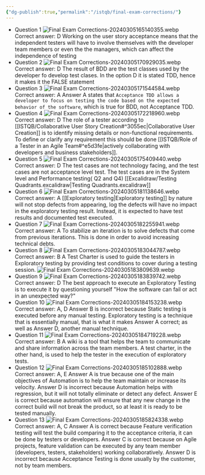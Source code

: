 ```yaml
---
{"dg-publish":true,"permalink":"/istqb/final-exam-corrections/"}
---
```


- Question 1
	![Final Exam Corrections-20240305165140355.webp](/img/user/ISTQB/attachments/Final%20Exam%20Corrections-20240305165140355.webp)
	Correct answer: D
	Working on the user story acceptance means that the independent testers will have to involve themselves with the developer team members or even the the managers, which can affect the independence of testing
- Question 2
	  ![Final Exam Corrections-20240305170929035.webp](/img/user/ISTQB/attachments/Final%20Exam%20Corrections-20240305170929035.webp)
	Correct answer: D
	The result of BDD are the test classes used by the developer fo develop test clases. 
	In the option D it is stated TDD, hence it makes it the FALSE statement
- Question 3
  	  ![Final Exam Corrections-20240305171544584.webp](/img/user/ISTQB/attachments/Final%20Exam%20Corrections-20240305171544584.webp)
	Correct answer: A
	Answer A states that `Acceptance TDD allows a developer to focus on testing the code based on the expected behavior of the software`, which  is true for BDD, not Acceptance TDD.
- Question 4 
  	 ![Final Exam Corrections-20240305172218960.webp](/img/user/ISTQB/attachments/Final%20Exam%20Corrections-20240305172218960.webp)
	Correct answer: D
	The role of a tester according to [[ISTQB/Collaborative User Story Creation#^3055ec\|Collaborative User Creation]] is to identify missing details or non-functional requirements. To define or clarify any requirement this should be done [[ISTQB/Role of a Tester in an Agile Team#^e5d3fe\|actively collaborating with developers and business stakeholders]].
 - Question 5
 ![Final Exam Corrections-20240305175409440.webp](/img/user/ISTQB/attachments/Final%20Exam%20Corrections-20240305175409440.webp)
	Correct answer: D
	The test cases are not technology facing, and the test cases are not acceptance level test.
	The test cases are in the System level and Performance testing( Q2 and Q4) [[Excalidraw/Testing Quadrants.excalidraw\|Testing Quadrants.excalidraw]]
- Question 6
 ![Final Exam Corrections-20240305181138646.webp](/img/user/ISTQB/attachments/Final%20Exam%20Corrections-20240305181138646.webp)
	Correct answer: A
	[[Exploratory testing\|Exploratory testing]] by nature will not stop defects from appearing, log the defects will have no impact in the exploratory testing result. Instead, it is expected to have test results and documented test executed.
- Question 7
![Final Exam Corrections-20240305182255941.webp](/img/user/ISTQB/attachments/Final%20Exam%20Corrections-20240305182255941.webp)
	Correct answer: A
	To stabilize an iteration is to solve defects that come from previous iterations. This is done in order to avoid increasing technical debts.
- Question 8
![Final Exam Corrections-20240305183044787.webp](/img/user/ISTQB/attachments/Final%20Exam%20Corrections-20240305183044787.webp)
	Correct answer: B
	A Test Charter is used to guide the testers in Exploratory testing by providing test conditions to cover during a testing session. 
	![Final Exam Corrections-20240305183809639.webp](/img/user/ISTQB/attachments/Final%20Exam%20Corrections-20240305183809639.webp)
-  Question 9
![Final Exam Corrections-20240305183839742.webp](/img/user/ISTQB/attachments/Final%20Exam%20Corrections-20240305183839742.webp)
	Correct answer: D
	The best approach to execute an Exploratory Testing is to execute it by questioning yourself "How the software can fail or act in an unexpected way?"
-  Question 10
![Final Exam Corrections-20240305184153238.webp](/img/user/ISTQB/attachments/Final%20Exam%20Corrections-20240305184153238.webp)
	Correct answer: A, D
	Answer B is incorrect because Static testing is executed before any manual testing. Exploratory testing is a technique that is essentially manual, that is what it makes Answer A correct; as well as Answer D, another manual technique.
-  Question 11
![Final Exam Corrections-20240305184719228.webp](/img/user/ISTQB/attachments/Final%20Exam%20Corrections-20240305184719228.webp)
	Correct answer: B
	A wiki is a tool that helps the team to communicate and share information across the team members. A test charter, in the other hand, is used to help the tester in the execution of exploratory tests.
-  Question 12
![Final Exam Corrections-20240305185102888.webp](/img/user/ISTQB/attachments/Final%20Exam%20Corrections-20240305185102888.webp)
	Correct answer: A, E
	Answer A is true because one of the main objectives of Automation is to help the team maintain or increase its velocity.
	Answer D is incorrect because Automation helps with regression, but it will not totally eliminate or detect any defect.
	Answer E is correct because automation will ensure that any new change in the correct build will not break the product, so at least it is ready to be tested manually.
-  Question 13
![Final Exam Corrections-20240305185824338.webp](/img/user/ISTQB/attachments/Final%20Exam%20Corrections-20240305185824338.webp)
	Correct answer: A, C
	Answer A is correct because Feature verification testing will test the build comparing it to the acceptance criteria, it can be done by testers or developers.
	Answer C is correct because on Agile projects, feature validation can be executed by any team member (developers, testers, stakeholders) working collaboratively.
	Answer D is incorrect because Acceptance Testing is done usually by the customer, not by team members.